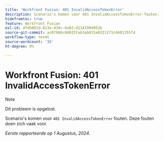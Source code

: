 ```yaml
---
title: 'Workfront Fusion: 401 InvalidAccessTokenError'
description: Scenario's komen voor 401 InvalidAccessTokenError-fouten. Deze fouten doen zich vaak voor.
hidefromtoc: true
feature: Workfront Fusion
exl-id: dfdb001d-813e-434c-be82-d2141994952b
source-git-commit: ac07686c60025fab3ab815a6321271cd401355f4
workflow-type: tm+mt
source-wordcount: '35'
ht-degree: 0%

---
```


# Workfront Fusion: 401 InvalidAccessTokenError

>[!NOTE]
>
>Dit probleem is opgelost.

Scenario&#39;s komen voor `401 InvalidAccessTokenError` fouten. Deze fouten doen zich vaak voor.

_Eerste rapporteerde op 1 Augustus, 2024._
